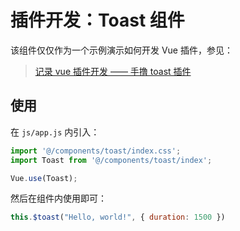 # 插件开发：Toast 组件

该组件仅仅作为一个示例演示如何开发 Vue 插件，参见：

> [记录 vue 插件开发 —— 手撸 toast 插件](https://ithack.github.io/2019/01/17/%E8%AE%B0%E5%BD%95vue%E6%8F%92%E4%BB%B6%E5%BC%80%E5%8F%91-%E6%89%8B%E6%92%B8toast%E6%8F%92%E4%BB%B6.html)

## 使用

在 `js/app.js` 内引入：

```javascript
import '@/components/toast/index.css';
import Toast from '@/components/toast/index';

Vue.use(Toast);
```

然后在组件内使用即可：

```javascript
this.$toast("Hello, world!", { duration: 1500 })
```
